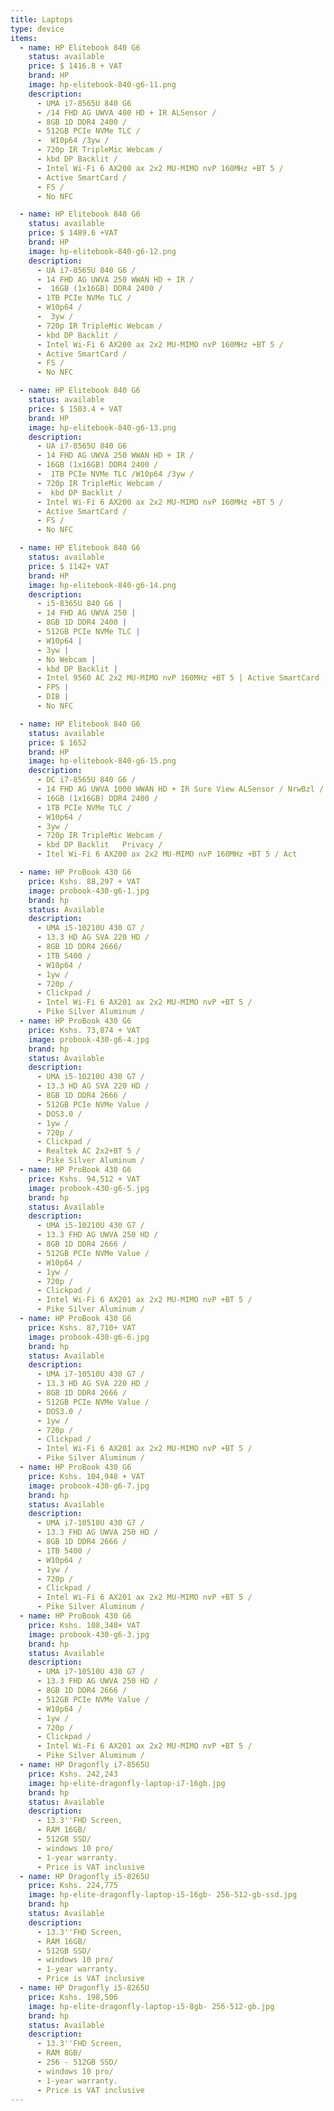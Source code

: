 ```yaml
---
title: Laptops
type: device
items:
  - name: HP Elitebook 840 G6
    status: available
    price: $ 1416.8 + VAT
    brand: HP
    image: hp-elitebook-840-g6-11.png
    description:
      - UMA i7-8565U 840 G6
      - /14 FHD AG UWVA 400 HD + IR ALSensor /
      - 8GB 1D DDR4 2400 /
      - 512GB PCIe NVMe TLC /
      -  W10p64 /3yw /
      - 720p IR TripleMic Webcam /
      - kbd DP Backlit /
      - Intel Wi-Fi 6 AX200 ax 2x2 MU-MIMO nvP 160MHz +BT 5 /
      - Active SmartCard /
      - FS /
      - No NFC

  - name: HP Elitebook 840 G6
    status: available
    price: $ 1489.6 +VAT
    brand: HP
    image: hp-elitebook-840-g6-12.png
    description:
      - UA i7-8565U 840 G6 /
      - 14 FHD AG UWVA 250 WWAN HD + IR /
      -  16GB (1x16GB) DDR4 2400 /
      - 1TB PCIe NVMe TLC /
      - W10p64 /
      -  3yw /
      - 720p IR TripleMic Webcam /
      - kbd DP Backlit /
      - Intel Wi-Fi 6 AX200 ax 2x2 MU-MIMO nvP 160MHz +BT 5 /
      - Active SmartCard /
      - FS /
      - No NFC

  - name: HP Elitebook 840 G6
    status: available
    price: $ 1503.4 + VAT
    brand: HP
    image: hp-elitebook-840-g6-13.png
    description:
      - UA i7-8565U 840 G6
      - 14 FHD AG UWVA 250 WWAN HD + IR /
      - 16GB (1x16GB) DDR4 2400 /
      -  1TB PCIe NVMe TLC /W10p64 /3yw /
      - 720p IR TripleMic Webcam /
      -  kbd DP Backlit /
      - Intel Wi-Fi 6 AX200 ax 2x2 MU-MIMO nvP 160MHz +BT 5 /
      - Active SmartCard /
      - FS /
      - No NFC

  - name: HP Elitebook 840 G6
    status: available
    price: $ 1142+ VAT
    brand: HP
    image: hp-elitebook-840-g6-14.png
    description:
      - i5-8365U 840 G6 |
      - 14 FHD AG UWVA 250 |
      - 8GB 1D DDR4 2400 |
      - 512GB PCIe NVMe TLC |
      - W10p64 |
      - 3yw |
      - No Webcam |
      - kbd DP Backlit |
      - Intel 9560 AC 2x2 MU-MIMO nvP 160MHz +BT 5 | Active SmartCard |
      - FPS |
      - DIB |
      - No NFC

  - name: HP Elitebook 840 G6
    status: available
    price: $ 1652
    brand: HP
    image: hp-elitebook-840-g6-15.png
    description:
      - DC i7-8565U 840 G6 /
      - 14 FHD AG UWVA 1000 WWAN HD + IR Sure View ALSensor / NrwBzl /
      - 16GB (1x16GB) DDR4 2400 /
      - 1TB PCIe NVMe TLC /
      - W10p64 /
      - 3yw /
      - 720p IR TripleMic Webcam /
      - kbd DP Backlit   Privacy /
      - Itel Wi-Fi 6 AX200 ax 2x2 MU-MIMO nvP 160MHz +BT 5 / Act

  - name: HP ProBook 430 G6
    price: Kshs. 88,297 + VAT
    image: probook-430-g6-1.jpg
    brand: hp
    status: Available
    description:
      - UMA i5-10210U 430 G7 /
      - 13.3 HD AG SVA 220 HD /
      - 8GB 1D DDR4 2666/
      - 1TB 5400 /
      - W10p64 /
      - 1yw /
      - 720p /
      - Clickpad /
      - Intel Wi-Fi 6 AX201 ax 2x2 MU-MIMO nvP +BT 5 /
      - Pike Silver Aluminum /
  - name: HP ProBook 430 G6
    price: Kshs. 73,874 + VAT
    image: probook-430-g6-4.jpg
    brand: hp
    status: Available
    description:
      - UMA i5-10210U 430 G7 /
      - 13.3 HD AG SVA 220 HD /
      - 8GB 1D DDR4 2666 /
      - 512GB PCIe NVMe Value /
      - DOS3.0 /
      - 1yw /
      - 720p /
      - Clickpad /
      - Realtek AC 2x2+BT 5 /
      - Pike Silver Aluminum /
  - name: HP ProBook 430 G6
    price: Kshs. 94,512 + VAT
    image: probook-430-g6-5.jpg
    brand: hp
    status: Available
    description:
      - UMA i5-10210U 430 G7 /
      - 13.3 FHD AG UWVA 250 HD /
      - 8GB 1D DDR4 2666 /
      - 512GB PCIe NVMe Value /
      - W10p64 /
      - 1yw /
      - 720p /
      - Clickpad /
      - Intel Wi-Fi 6 AX201 ax 2x2 MU-MIMO nvP +BT 5 /
      - Pike Silver Aluminum /
  - name: HP ProBook 430 G6
    price: Kshs. 87,710+ VAT
    image: probook-430-g6-6.jpg
    brand: hp
    status: Available
    description:
      - UMA i7-10510U 430 G7 /
      - 13.3 HD AG SVA 220 HD /
      - 8GB 1D DDR4 2666 /
      - 512GB PCIe NVMe Value /
      - DOS3.0 /
      - 1yw /
      - 720p /
      - Clickpad /
      - Intel Wi-Fi 6 AX201 ax 2x2 MU-MIMO nvP +BT 5 /
      - Pike Silver Aluminum /
  - name: HP ProBook 430 G6
    price: Kshs. 104,948 + VAT
    image: probook-430-g6-7.jpg
    brand: hp
    status: Available
    description:
      - UMA i7-10510U 430 G7 /
      - 13.3 FHD AG UWVA 250 HD /
      - 8GB 1D DDR4 2666 /
      - 1TB 5400 /
      - W10p64 /
      - 1yw /
      - 720p /
      - Clickpad /
      - Intel Wi-Fi 6 AX201 ax 2x2 MU-MIMO nvP +BT 5 /
      - Pike Silver Aluminum /
  - name: HP ProBook 430 G6
    price: Kshs. 108,348+ VAT
    image: probook-430-g6-3.jpg
    brand: hp
    status: Available
    description:
      - UMA i7-10510U 430 G7 /
      - 13.3 FHD AG UWVA 250 HD /
      - 8GB 1D DDR4 2666 /
      - 512GB PCIe NVMe Value /
      - W10p64 /
      - 1yw /
      - 720p /
      - Clickpad /
      - Intel Wi-Fi 6 AX201 ax 2x2 MU-MIMO nvP +BT 5 /
      - Pike Silver Aluminum /
  - name: HP Dragonfly i7-8565U
    price: Kshs. 242,243
    image: hp-elite-dragonfly-laptop-i7-16gb.jpg
    brand: hp
    status: Available
    description:
      - 13.3''FHD Screen,
      - RAM 16GB/
      - 512GB SSD/
      - windows 10 pro/
      - 1-year warranty.
      - Price is VAT inclusive
  - name: HP Dragonfly i5-8265U
    price: Kshs. 224,775
    image: hp-elite-dragonfly-laptop-i5-16gb- 256-512-gb-ssd.jpg
    brand: hp
    status: Available
    description:
      - 13.3''FHD Screen,
      - RAM 16GB/
      - 512GB SSD/
      - windows 10 pro/
      - 1-year warranty.
      - Price is VAT inclusive
  - name: HP Dragonfly i5-8265U
    price: Kshs. 198,506
    image: hp-elite-dragonfly-laptop-i5-8gb- 256-512-gb.jpg
    brand: hp
    status: Available
    description:
      - 13.3''FHD Screen,
      - RAM 8GB/
      - 256 - 512GB SSD/
      - windows 10 pro/
      - 1-year warranty.
      - Price is VAT inclusive
---
```

